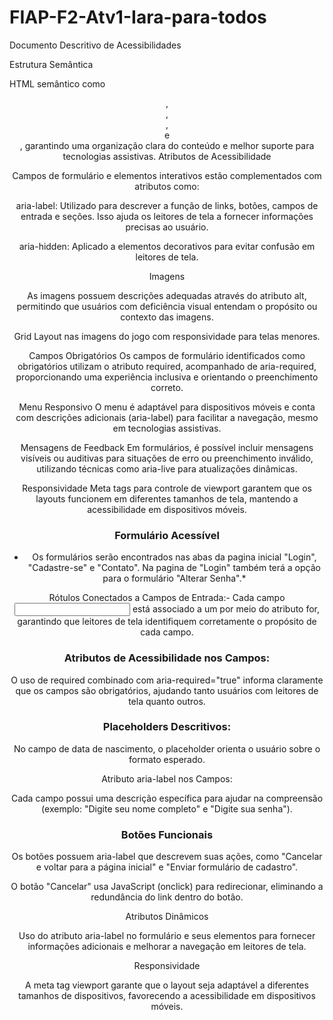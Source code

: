 # FIAP-F2-Atv1-Iara-para-todos
Documento Descritivo de Acessibilidades

Estrutura Semântica

HTML semântico como <header>, <main>, <footer>, <nav> e <section>, garantindo uma organização clara do conteúdo e melhor suporte para tecnologias assistivas.
Atributos de Acessibilidade

Campos de formulário e elementos interativos estão complementados com atributos como:

aria-label: Utilizado para descrever a função de links, botões, campos de entrada e seções. Isso ajuda os leitores de tela a fornecer informações precisas ao usuário.

aria-hidden: Aplicado a elementos decorativos para evitar confusão em leitores de tela.


Imagens

As imagens possuem descrições adequadas através do atributo alt, permitindo que usuários com deficiência visual entendam o propósito ou contexto das imagens.

Grid Layout nas imagens do jogo com responsividade para telas menores.

Campos Obrigatórios
Os campos de formulário identificados como obrigatórios utilizam o atributo required, acompanhado de aria-required, proporcionando uma experiência inclusiva e orientando o preenchimento correto.

Menu Responsivo
O menu é adaptável para dispositivos móveis e conta com descrições adicionais (aria-label) para facilitar a navegação, mesmo em tecnologias assistivas.

Mensagens de Feedback
Em formulários, é possível incluir mensagens visíveis ou auditivas para situações de erro ou preenchimento inválido, utilizando técnicas como aria-live para atualizações dinâmicas.

Responsividade
Meta tags para controle de viewport garantem que os layouts funcionem em diferentes tamanhos de tela, mantendo a acessibilidade em dispositivos móveis.



# Formulário Acessível 

* Os formulários serão encontrados nas abas da pagina inicial "Login", "Cadastre-se" e "Contato". Na pagina de "Login" também terá a opção para o formulário "Alterar Senha".*

Rótulos Conectados a Campos de Entrada:- Cada campo <input> está associado a um <label> por meio do atributo for, garantindo que leitores de tela identifiquem corretamente o propósito de cada campo.

# Atributos de Acessibilidade nos Campos:

O uso de required combinado com aria-required="true" informa claramente que os campos são obrigatórios, ajudando tanto usuários com leitores de tela quanto outros.

# Placeholders Descritivos:

No campo de data de nascimento, o placeholder orienta o usuário sobre o formato esperado.

Atributo aria-label nos Campos:

Cada campo possui uma descrição específica para ajudar na compreensão (exemplo: "Digite seu nome completo" e "Digite sua senha").



# Botões Funcionais

Os botões possuem aria-label que descrevem suas ações, como "Cancelar e voltar para a página inicial" e "Enviar formulário de cadastro".

O botão "Cancelar" usa JavaScript (onclick) para redirecionar, eliminando a redundância do link <a> dentro do botão.

Atributos Dinâmicos

Uso do atributo aria-label no formulário e seus elementos para fornecer informações adicionais e melhorar a navegação em leitores de tela.

Responsividade

A meta tag viewport garante que o layout seja adaptável a diferentes tamanhos de dispositivos, favorecendo a acessibilidade em dispositivos móveis.




